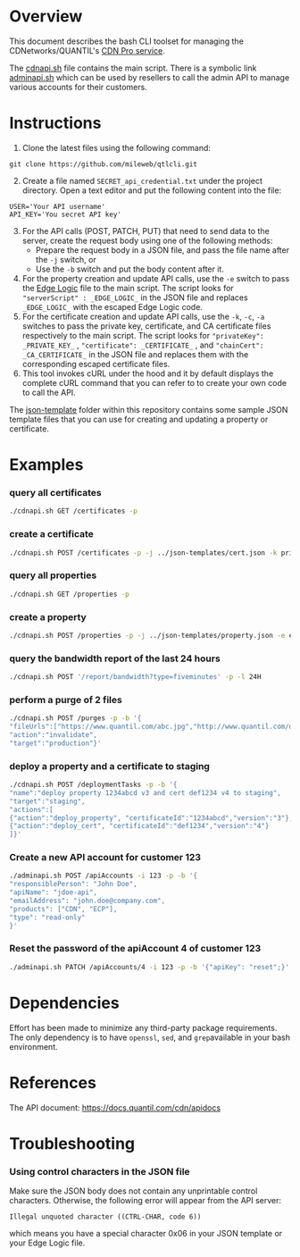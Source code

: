 # Overview

This document describes the bash CLI toolset for managing the CDNetworks/QUANTIL's [CDN Pro service](https://www.cdnetworks.com/cdn360/).

The [cdnapi.sh](cdnapi.sh) file contains the main script. There is a symbolic link [adminapi.sh](adminapi.sh) which can be used by resellers to call the admin API to manage various accounts for their customers.

# Instructions
1. Clone the latest files using the following command:
```
git clone https://github.com/mileweb/qtlcli.git
```
2. Create a file  named `SECRET_api_credential.txt` under the project directory. Open a text editor and put the following content into the file:
```
USER='Your API username'
API_KEY='You secret API key'
```
3. For the API calls (POST, PATCH, PUT) that need to send data to the server, create the request body using one of the following methods:
    * Prepare the request body in a JSON file, and pass the file name after the ```-j``` switch, or
    * Use the ```-b``` switch and put the body content after it.
4. For the property creation and update API calls, use the ```-e``` switch to pass the [Edge Logic](https://docs.quantil.com/cdn/docs/edge-logic/intro) file to the main script. The script looks for ```"serverScript" : _EDGE_LOGIC_``` in the JSON file and replaces ```_EDGE_LOGIC_``` with the escaped Edge Logic code.
5. For the certificate creation and update API calls, use the ```-k```, ```-c```, ```-a``` switches to pass the private key, certificate, and CA certificate files respectively to the main script. The script looks for ```"privateKey": _PRIVATE_KEY_``` , ```"certificate": _CERTIFICATE_``` , and ```"chainCert": _CA_CERTIFICATE_``` in the JSON file and replaces them with the corresponding escaped certificate files.
6. This tool invokes cURL under the hood and it by default displays the complete cURL command that you can refer to to create your own code to call the API.

The [json-template](../json-templates) folder within this repository contains some sample JSON template files that you can use for creating and updating a property or certificate.

# Examples

### query all certificates
```bash
./cdnapi.sh GET /certificates -p
```
### create a certificate
```bash
./cdnapi.sh POST /certificates -p -j ../json-templates/cert.json -k privkey.pem -c cert.pem -a chain.pem
```
### query all properties
```bash
./cdnapi.sh GET /properties -p
```
### create a property
```bash
./cdnapi.sh POST /properties -p -j ../json-templates/property.json -e edgescript.txt
```
### query the bandwidth report of the last 24 hours
```bash
./cdnapi.sh POST '/report/bandwidth?type=fiveminutes' -p -l 24H
```
### perform a purge of 2 files
```bash
./cdnapi.sh POST /purges -p -b '{
"fileUrls":["https://www.quantil.com/abc.jpg","http://www.quantil.com/def.css"],
"action":"invalidate",
"target":"production"}'
```
### deploy a property and a certificate to staging
```bash
./cdnapi.sh POST /deploymentTasks -p -b '{
"name":"deploy property 1234abcd v3 and cert def1234 v4 to staging",
"target":"staging",
"actions":[
{"action":"deploy_property", "certificateId":"1234abcd","version":"3"},
{"action":"deploy_cert", "certificateId":"def1234","version":"4"}
]}'
```
### Create a new API account for customer 123
```bash
./adminapi.sh POST /apiAccounts -i 123 -p -b '{
"responsiblePerson": "John Doe",
"apiName": "jdoe-api",
"emailAddress": "john.doe@company.com",
"products": ["CDN", "ECP"],
"type": "read-only"
}'
```
### Reset the password of the apiAccount 4 of customer 123
```bash
./adminapi.sh PATCH /apiAccounts/4 -i 123 -p -b '{"apiKey": "reset";}'
```

# Dependencies
Effort has been made to minimize any third-party package requirements. The only dependency is to have ```openssl```, ```sed```, and ```grep```available in your bash environment.

# References
The API document: https://docs.quantil.com/cdn/apidocs

# Troubleshooting

### Using control characters in the JSON file
Make sure the JSON body does not contain any unprintable control characters. Otherwise, the following error will appear from the API server:
```
Illegal unquoted character ((CTRL-CHAR, code 6))
```
which means you have a special character 0x06 in your JSON template or your Edge Logic file.
